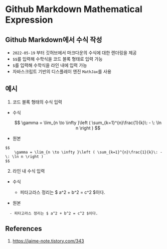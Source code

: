# Github Markdown Mathematical Expression

## Github Markdown에서 수식 작성

- `2022-05-19` 부터 깃허브에서 마크다운의 수식에 대한 렌더링을 제공
- `$$`를 입력해 수학식을 코드 블록 형태로 입력 가능
- `$`를 입력해 수학식을 라인 내에 입력 가능
- 자바스크립트 기반의 디스플레이 엔진 `MathJax`를 사용

## 예시

1. 코드 블록 형태의 수식 입력

- 수식

  $$
      \gamma = \lim_{n \to \infty }\left ( \sum_{k=1}^{n}\frac{1}{k}\: - \: \ln n \right )
  $$

- 원본

```
$$
    \gamma = \lim_{n \to \infty }\left ( \sum_{k=1}^{n}\frac{1}{k}\: - \: \ln n \right )
$$
```

2. 라인 내 수식 입력

- 수식

  - 피타고라스 정리는 $ a^2 + b^2 = c^2 $이다.

- 원본

```
  - 피타고라스 정리는 $ a^2 + b^2 = c^2 $이다.
```

## References

1. https://jaime-note.tistory.com/343
